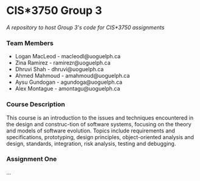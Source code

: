 # CIS*3750 Group 3
_A repository to host Group 3's code for CIS*3750 assignments_

### Team Members
<ul>
  <li>Logan MacLeod - macleodl@uoguelph.ca</li>
  <li>Zina Ramirez - ramirezr@uoguelph.ca</li>
  <li>Dhruvi Shah - dhruvi@uoguelph.ca</li>
  <li>Ahmed Mahmoud - amahmoud@uoguelph.ca</li>
  <li>Aysu Gundogan - agundoga@uoguelph.ca</li>
  <li>Alex Montague - amontagu@uoguelph.ca</li>
</ul>

### Course Description
This course is an introduction to the issues and techniques encountered in the design and construc-tion of software systems, focusing on the theory and models of software evolution.  Topics include requirements and specifications, prototyping, design principles, object-oriented analysis and design, standards, integration, risk analysis, testing and debugging.

### Assignment One
...
